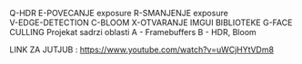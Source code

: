 Q-HDR
E-POVECANJE exposure
R-SMANJENJE exposure	
V-EDGE-DETECTION
C-BLOOM
X-OTVARANJE IMGUI BIBLIOTEKE
G-FACE CULLING
Projekat sadrzi oblasti
 A - Framebuffers
 B - HDR, Bloom
 
LINK ZA JUTJUB : https://www.youtube.com/watch?v=uWCjHYtVDm8
